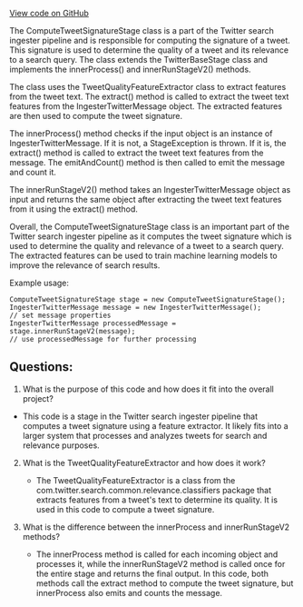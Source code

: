 [View code on GitHub](https://github.com/misbahsy/the-algorithm/src/java/com/twitter/search/ingester/pipeline/twitter/ComputeTweetSignatureStage.java)

The ComputeTweetSignatureStage class is a part of the Twitter search ingester pipeline and is responsible for computing the signature of a tweet. This signature is used to determine the quality of a tweet and its relevance to a search query. The class extends the TwitterBaseStage class and implements the innerProcess() and innerRunStageV2() methods.

The class uses the TweetQualityFeatureExtractor class to extract features from the tweet text. The extract() method is called to extract the tweet text features from the IngesterTwitterMessage object. The extracted features are then used to compute the tweet signature.

The innerProcess() method checks if the input object is an instance of IngesterTwitterMessage. If it is not, a StageException is thrown. If it is, the extract() method is called to extract the tweet text features from the message. The emitAndCount() method is then called to emit the message and count it.

The innerRunStageV2() method takes an IngesterTwitterMessage object as input and returns the same object after extracting the tweet text features from it using the extract() method.

Overall, the ComputeTweetSignatureStage class is an important part of the Twitter search ingester pipeline as it computes the tweet signature which is used to determine the quality and relevance of a tweet to a search query. The extracted features can be used to train machine learning models to improve the relevance of search results. 

Example usage:

```
ComputeTweetSignatureStage stage = new ComputeTweetSignatureStage();
IngesterTwitterMessage message = new IngesterTwitterMessage();
// set message properties
IngesterTwitterMessage processedMessage = stage.innerRunStageV2(message);
// use processedMessage for further processing
```
## Questions: 
 1. What is the purpose of this code and how does it fit into the overall project?
   - This code is a stage in the Twitter search ingester pipeline that computes a tweet signature using a feature extractor. It likely fits into a larger system that processes and analyzes tweets for search and relevance purposes.

2. What is the TweetQualityFeatureExtractor and how does it work?
   - The TweetQualityFeatureExtractor is a class from the com.twitter.search.common.relevance.classifiers package that extracts features from a tweet's text to determine its quality. It is used in this code to compute a tweet signature.

3. What is the difference between the innerProcess and innerRunStageV2 methods?
   - The innerProcess method is called for each incoming object and processes it, while the innerRunStageV2 method is called once for the entire stage and returns the final output. In this code, both methods call the extract method to compute the tweet signature, but innerProcess also emits and counts the message.